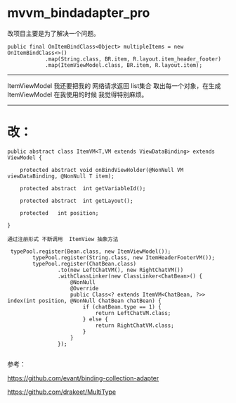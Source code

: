 # mvvm_bindadapter_pro



改项目主要是为了解决一个问题。

```
public final OnItemBindClass<Object> multipleItems = new OnItemBindClass<>()
            .map(String.class, BR.item, R.layout.item_header_footer)
            .map(ItemViewModel.class, BR.item, R.layout.item);
```

* * *
ItemViewModel  我还要把我的 网络请求返回 list集合 取出每一个对象，在生成 ItemViewModel  在我使用的时候 我觉得特别麻烦。
* * *
改：
=============
```
public abstract class ItemVM<T,VM extends ViewDataBinding> extends ViewModel {

    protected abstract void onBindViewHolder(@NonNull VM viewDataBinding, @NonNull T item);

    protected abstract  int getVariableId();

    protected abstract  int getLayout();

    protected   int position;

}

通过注册形式 不断调用  ItemView 抽象方法

 typePool.register(Bean.class, new ItemViewModel());
        typePool.register(String.class, new ItemHeaderFooterVM());
        typePool.register(ChatBean.class)
                .to(new LeftChatVM(), new RightChatVM())
                .withClassLinker(new ClassLinker<ChatBean>() {
                    @NonNull
                    @Override
                    public Class<? extends ItemVM<ChatBean, ?>> index(int position, @NonNull ChatBean chatBean) {
                        if (chatBean.type == 1) {
                            return LeftChatVM.class;
                        } else {
                            return RightChatVM.class;
                        }
                    }
                });


```




参考：

https://github.com/evant/binding-collection-adapter

https://github.com/drakeet/MultiType